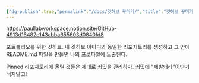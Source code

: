 ```yaml
---
{"dg-publish":true,"permalink":"/docs/깃허브 꾸미기/","title":"깃허브 꾸미기"}
---
```


https://paullabworkspace.notion.site/GitHub-4913d16482c143abba655603d0840fd8

포트폴리오를 위한 깃허브. 내 깃허브 아이디와 동일한 리포지토리를 생성하고 그 안에 README.md 파일을 만들면 나의 프로파일에 노출된다.

Pinned 리포지토리에 올릴 것들은 제대로 커밋을 관리하자. 커밋에 "제발돼라"이딴거 적지말고!

